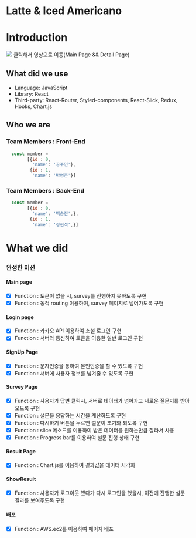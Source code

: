 # Latte & Iced Americano

# Introduction
<a href="https://www.youtube.com/watch?v=TFihk6oYf8o"><img src="/images/JM/dneuro.png"></a> 
클릭해서 영상으로 이동(Main Page && Detail Page)

## What did we use

- Language: JavaScript
- Library: React
- Third-party: React-Router, Styled-components, React-Slick, Redux, Hooks, Chart.js

## Who we are
### Team Members : Front-End

```javascript
  const member = 
        [{id : 0,
          'name': '공주민'},
         {id : 1,
          'name': '박영준'}]
```

### Team Members : Back-End

```javascript
  const member = 
        [{id : 0,
          'name': '백승진',},
         {id : 1,
          'name': '정현석',}]
```

# What we did

### 완성한 미션

#### Main page
- [x] Function : 토큰이 없을 시, survey를 진행하지 못하도록 구현
- [x] Function : 동적 routing 이용하여, survey 페이지로 넘어가도록 구현

#### Login page
- [x] Function : 카카오 API 이용하여 소셜 로그인 구현
- [x] Function : 서버와 통신하여 토큰을 이용한 일반 로그인 구현

#### SignUp Page
- [x] Function : 문자인증을 통하여 본인인증을 할 수 있도록 구현
- [x] Function : 서버에 사용자 정보를 넘겨줄 수 있도록 구현

#### Survey Page
- [x] Function : 사용자가 답변 클릭시, 서버로 데이터가 넘어가고 새로운 질문지를 받아오도록 구현
- [x] Function : 설문을 응답하는 시간을 계산하도록 구현
- [x] Function : 다시하기 버튼을 누르면 설문이 초기화 되도록 구현
- [x] Function : slice 메소드를 이용하여 받은 데이터를 원하는만큼 잘라서 사용
- [x] Function : Progress bar를 이용하여 설문 진행 상태 구현

#### Result Page
- [x] Function : Chart.js를 이용하여 결과값을 데이터 시각화

#### ShowResult
- [x] Function : 사용자가 로그아웃 했다가 다시 로그인을 했을시, 이전에 진행한 설문 결과를 보여주도록 구현

#### 배포
- [x] Function : AWS.ec2를 이용하여 페이지 배포